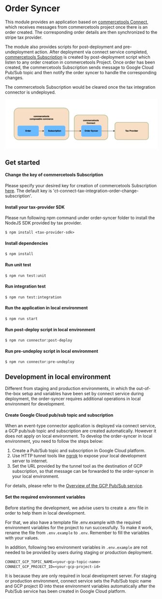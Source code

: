 # Order Syncer
This module provides an application based on [commercetools Connect](https://docs.commercetools.com/connect), which receives messages from commercetools project once there is an order created. The corresponding order details are then synchronized to the stripe tax provider.

The module also provides scripts for post-deployment and pre-undeployment action. After deployment via connect service completed, [commercetools Subscription](https://docs.commercetools.com/api/projects/subscriptions) is created by post-deployment script which listen to any order creation in commercetools Project. Once order has been created, the commercetools Subscription sends message to Google Cloud Pub/Sub topic and then notify the order syncer to handle the corresponding changes.

The commercetools Subscription would be cleared once the tax integration connector is undeployed.

![Payment flow](./docs/images/order-syncer.architecture.png)
## Get started
#### Change the key of commercetools Subscription
Please specify your desired key for creation of commercetools Subscription [here](https://github.com/commercetools/connect-tax-integration-template/blob/dbdce163f08b36d8635d7705dd58c89d03bf8399/order-syncer/src/constants/connectors.constants.js#L3).
The default key is 'ct-connect-tax-integration-order-change-subscription'.

#### Install your tax-provider SDK 
Please run following npm command under order-syncer folder to install the NodeJS SDK provided by tax provider.

```
$ npm install <tax-provider-sdk>
```
#### Install dependencies
```
$ npm install
```
#### Run unit test
```
$ npm run test:unit
```
#### Run integration test
```
$ npm run test:integration
```
#### Run the application in local environment
```
$ npm run start
```
#### Run post-deploy script in local environment
```
$ npm run connector:post-deploy
```
#### Run pre-undeploy script in local environment
```
$ npm run connector:pre-undeploy
```

## Development in local environment
Different from staging and production environments, in which the out-of-the-box setup and variables have been set by connect service during deployment, the order-syncer requires additional operations in local environment for development.
#### Create Google Cloud pub/sub topic and subscription
When an event-type connector application is deployed via connect service, a GCP pub/sub topic and subscription are created automatically. However it does not apply on local environment. To develop the order-syncer in local environment, you need to follow the steps below:
1. Create a Pub/Sub topic and subscription in Google Cloud platform.
2. Use HTTP tunnel tools like [ngrok](https://ngrok.com/docs/getting-started) to expose your local development server to internet.
3. Set the URL provided by the tunnel tool as the destination of GCP subscription, so that message can be forwarded to the order-syncer in your local environment.

For details, please refer to the [Overview of the GCP Pub/Sub service](https://cloud.google.com/pubsub/docs/pubsub-basics).

#### Set the required environment variables

Before starting the development, we advise users to create a .env file in order to help them in local development.
      
For that, we also have a template file .env.example with the required environment variables for the project to run successfully. To make it work, rename the file from `.env.example` to `.env`. Remember to fill the variables with your values.

In addition, following two environment variables in `.env.example` are not needed to be provided by users during staging or production deployment. 
```
CONNECT_GCP_TOPIC_NAME=<your-gcp-topic-name>
CONNECT_GCP_PROJECT_ID=<your-gcp-project-id>
```
It is because they are only required in local development server. For staging or production environment, connect service sets the Pub/Sub topic name and GCP project ID into these environment variables automatically after the Pub/Sub service has been created in Google Cloud platform. 